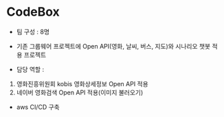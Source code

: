 # CodeBox 

- 팀 구성 : 8명

- 기존 그룹웨어 프로젝트에 Open API(영화, 날씨, 버스, 지도)와 시나리오 챗봇
 적용 프로젝트

- 담당 역할 : 
 1. 영화진흥위원회 kobis 영화상세정보 Open API 적용
 2. 네이버 영화검색 Open API 적용(이미지 불러오기)

- aws CI/CD 구축


